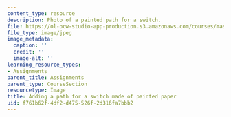 ```yaml
---
content_type: resource
description: Photo of a painted path for a switch.
file: https://ol-ocw-studio-app-production.s3.amazonaws.com/courses/mas-714j-technologies-for-creative-learning-fall-2009/f761b62f4df2d475526f2d316fa7bbb2_Image9.jpg
file_type: image/jpeg
image_metadata:
  caption: ''
  credit: ''
  image-alt: ''
learning_resource_types:
- Assignments
parent_title: Assignments
parent_type: CourseSection
resourcetype: Image
title: Adding a path for a switch made of painted paper
uid: f761b62f-4df2-d475-526f-2d316fa7bbb2
---
```

